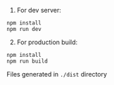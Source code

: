 1. For dev server:
```shell
npm install
npm run dev
```

2. For production build:
```shell
npm install
npm run build
```
Files generated in `./dist` directory
